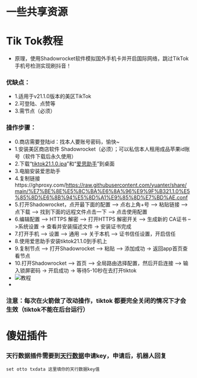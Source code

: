 # 一些共享资源


# Tik Tok教程
* 原理，使用Shadowrocket软件模拟国外手机卡并开启国际网络，跳过TikTok手机号检测实现刷抖音！
### 优缺点：
* 1.适用于v21.1.0版本的美区TikTok
* 2.可登陆、点赞等
* 3.需节点（必须）
### 操作步骤：
* 0.商店需要登陆id：找本人要账号密码，愉快~
* 1.安装美区商店软件 Shadowrocket（必须）；可以私信本人租用成品苹果id账号（软件下载后永久使用）
* 2.下载“[tiktok21.1.0.ipa](https://ghproxy.com/https://github.com/yuanter/share/raw/main/TikTok%2021.1.0%EF%BC%88%E9%99%A2%E9%95%BF%E8%B4%A6%E5%8F%B7%E7%89%88%EF%BC%89.ipa "tiktok21.1.0.ipa")”和“[爱思助手](https://ghproxy.com/https://github.com/yuanter/share/raw/main/%E7%88%B1%E6%80%9D%E5%8A%A9%E6%89%8B.exe "爱思助手")”到桌面
* 3.电脑安装爱思助手
* 4.复制链接https://ghproxy.com/https://raw.githubusercontent.com/yuanter/share/main/%E7%BE%8E%E5%8C%BA%E6%8A%96%E9%9F%B321.1.0%E5%85%8D%E6%8B%94%E5%8D%A1%E9%85%8D%E7%BD%AE.conf
* 5.打开Shadowrocket，点开最下面的配置 –> 点右上角+号 –> 粘贴链接 –> 点下载 –> 找到下面的远程文件点击一下 –> 点击使用配置
* 6.编辑配置 –> HTTPS 解密 –> 打开HTTPS 解密开关 –> 生成新的 CA证书 –>系统设置 -> 查看并安装描述文件 -> 安装证书完成
* 7.打开手机 –> 设置 –> 通用 –> 关于本机 –> 证书信任设置，开启信任
* 8.使用爱思助手安装tiktok21.1.0到手机上
* 9.复制节点 –> 打开Shadowrocket –> 粘贴 –> 添加成功 -> 返回app首页查看节点
* 10.打开Shadowrocket –> 首页 –> 全局路由选择配置，然后开启连接 –> 输入锁屏密码 -> 开启成功 -> 等待5-10秒在去打开tiktok 
* ![教程](https://image.kejiwanjia.com/wp-content/uploads/2021/06/tiktok-3.gif "教程")
* 

### 注意：每次在火箭做了改动操作，tiktok 都要完全关闭的情况下才会生效（tiktok不能在后台运行）  
# 
# 
# 

# 傻妞插件
### 天行数据插件需要到[天行数据](https://www.tianapi.com/ "天行数据")申请key，申请后，机器人回复
```
set otto txdata 这里填你的天行数据key值
```
